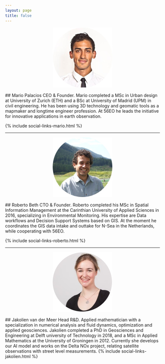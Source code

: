 ```yaml
---
layout: page
title: false
---
```


<p align="center">
  <img src="/assets/images/MarioPalacios_Small.jpeg">
</p>
## Mario Palacios
CEO & Founder. Mario completed a MSc in Urban design at University of Zurich (ETH) and a BSc at University of Madrid (UPM) in civil engineering. He has been using 3D technology and geomatic tools as a mapmaker and longtime engineer profession. At 56EO he leads the initiative for innovative applications in earth observation.

{% include social-links-mario.html %}

---
<p align="center">
  <img src="/assets/images/RobertoBeth_Small.jpeg">
</p>
## Roberto Beth
CTO & Founder. Roberto completed his MSc in Spatial Information Management at the Carinthian University of Applied Sciences in 2016, specializing in Environmental Monitoring. His expertise are Data workflows and Decision Support Systems based on GIS. At the moment he coordinates the GIS data intake and outtake for N-Sea in the Netherlands, while cooperating with 56EO.

{% include social-links-roberto.html %}

---
<p align="center">
  <img src="/assets/images/JakolienMeer_Small.jpeg">
</p>
## Jakolien van der Meer
Head R&D. Applied mathematician with a specialization in numerical analysis and fluid dynamics, optimization and applied geosciences. Jakolien completed a PhD in Geosciences and Engineering at Delft university of Technology in 2018, and a MSc in Applied Mathematics at the University of Groningen in 2012. Currently she develops our AI model and works on the Delta NOx project, relating satellite observations with street level measurements.
{% include social-links-jakolien.html %}
